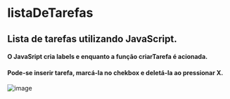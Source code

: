 # listaDeTarefas
## Lista de tarefas utilizando JavaScript.
#### O JavaSript cria labels e enquanto a função criarTarefa é acionada.
#### Pode-se inserir tarefa, marcá-la no chekbox e deletá-la ao pressionar X.
![image](https://user-images.githubusercontent.com/59448111/171918869-221dc7c6-01f8-4bb0-8a70-2ea43f426c43.png)

